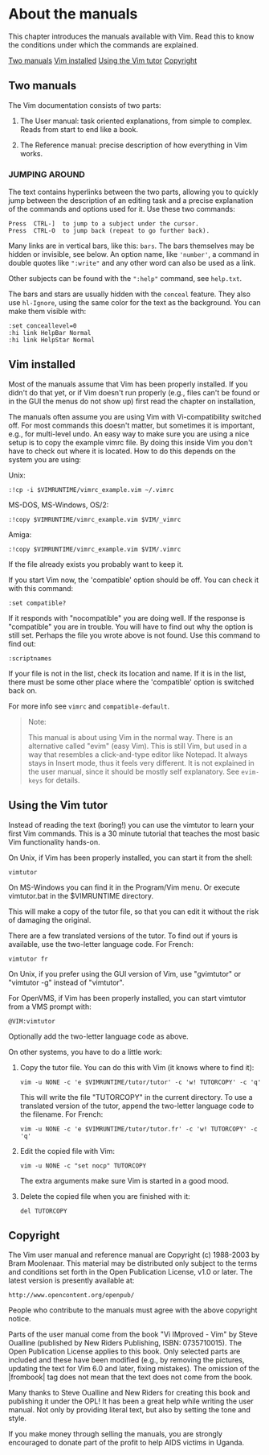 About the manuals
=================

This chapter introduces the manuals available with Vim.  Read this to know the
conditions under which the commands are explained.

[Two manuals](#Two-manuals)
[Vim installed](#Vim-installed)
[Using the Vim tutor](#Using-the-Vim-tutor)
[Copyright](#Copyright)

Two manuals
-----------

The Vim documentation consists of two parts:

1. The User manual: task oriented explanations, from simple to complex.
   Reads from start to end like a book.

2. The Reference manual: precise description of how everything in Vim
   works.

### JUMPING AROUND

The text contains hyperlinks between the two parts, allowing you to
quickly jump between the description of an editing task and a precise
explanation of the commands and options used for it.  Use these two
commands:

    Press  CTRL-]  to jump to a subject under the cursor.
    Press  CTRL-O  to jump back (repeat to go further back).

Many links are in vertical bars, like this: `bars`.  The bars themselves
may be hidden or invisible, see below.  An option name, like `'number'`,
a command in double quotes like `":write"` and any other word can also
be used as a link.

Other subjects can be found with the `":help"` command, see `help.txt`.

The bars and stars are usually hidden with the `conceal` feature.  They
also use `hl-Ignore`, using the same color for the text as the
background.  You can make them visible with:

    :set conceallevel=0
    :hi link HelpBar Normal
    :hi link HelpStar Normal

Vim installed
-------------

Most of the manuals assume that Vim has been properly installed.  If you
didn't do that yet, or if Vim doesn't run properly (e.g., files can't be
found or in the GUI the menus do not show up) first read the chapter on
installation,

The manuals often assume you are using Vim with Vi-compatibility
switched off.  For most commands this doesn't matter, but sometimes it
is important, e.g., for multi-level undo.  An easy way to make sure you
are using a nice setup is to copy the example vimrc file.  By doing this
inside Vim you don't have to check out where it is located.  How to do
this depends on the system you are using:

Unix:

    :!cp -i $VIMRUNTIME/vimrc_example.vim ~/.vimrc

MS-DOS, MS-Windows, OS/2:

    :!copy $VIMRUNTIME/vimrc_example.vim $VIM/_vimrc

Amiga:

    :!copy $VIMRUNTIME/vimrc_example.vim $VIM/.vimrc

If the file already exists you probably want to keep it.

If you start Vim now, the 'compatible' option should be off.  You can
check it with this command:

    :set compatible?

If it responds with "nocompatible" you are doing well.  If the response
is "compatible" you are in trouble.  You will have to find out why the
option is still set.  Perhaps the file you wrote above is not found.
Use this command to find out:

    :scriptnames

If your file is not in the list, check its location and name.  If it is
in the list, there must be some other place where the 'compatible'
option is switched back on.

For more info see `vimrc` and `compatible-default`.

> Note:
>
> This manual is about using Vim in the normal way.  There is an
> alternative called "evim" (easy Vim).  This is still Vim, but used in
> a way that resembles a click-and-type editor like Notepad.  It always
> stays in Insert mode, thus it feels very different.  It is not
> explained in the user manual, since it should be mostly self
> explanatory.  See `evim-keys` for details.

Using the Vim tutor
-------------------

Instead of reading the text (boring!) you can use the vimtutor to learn
your first Vim commands.  This is a 30 minute tutorial that teaches the
most basic Vim functionality hands-on.

On Unix, if Vim has been properly installed, you can start it from the
shell:

    vimtutor

On MS-Windows you can find it in the Program/Vim menu.  Or execute
vimtutor.bat in the $VIMRUNTIME directory.

This will make a copy of the tutor file, so that you can edit it without
the risk of damaging the original.

There are a few translated versions of the tutor.  To find out if yours
is available, use the two-letter language code.  For French:

    vimtutor fr

On Unix, if you prefer using the GUI version of Vim, use "gvimtutor" or
"vimtutor -g" instead of "vimtutor".

For OpenVMS, if Vim has been properly installed, you can start vimtutor
from a VMS prompt with:

    @VIM:vimtutor

Optionally add the two-letter language code as above.


On other systems, you have to do a little work:

1.  Copy the tutor file.  You can do this with Vim (it knows where to
    find it):

        vim -u NONE -c 'e $VIMRUNTIME/tutor/tutor' -c 'w! TUTORCOPY' -c 'q'

    This will write the file "TUTORCOPY" in the current directory.  To use a
    translated version of the tutor, append the two-letter language code to
    the filename.  For French:

        vim -u NONE -c 'e $VIMRUNTIME/tutor/tutor.fr' -c 'w! TUTORCOPY' -c 'q'

2.  Edit the copied file with Vim:

        vim -u NONE -c "set nocp" TUTORCOPY

    The extra arguments make sure Vim is started in a good mood.

3.  Delete the copied file when you are finished with it:

        del TUTORCOPY

Copyright
---------

The Vim user manual and reference manual are Copyright (c) 1988-2003 by
Bram Moolenaar.  This material may be distributed only subject to the
terms and conditions set forth in the Open Publication License, v1.0 or
later.  The latest version is presently available at:

    http://www.opencontent.org/openpub/

People who contribute to the manuals must agree with the above copyright
notice.

Parts of the user manual come from the book "Vi IMproved - Vim" by Steve
Oualline (published by New Riders Publishing, ISBN: 0735710015).  The
Open Publication License applies to this book.  Only selected parts are
included and these have been modified (e.g., by removing the pictures,
updating the text for Vim 6.0 and later, fixing mistakes).  The omission
of the |frombook| tag does not mean that the text does not come from the
book.

Many thanks to Steve Oualline and New Riders for creating this book and
publishing it under the OPL!  It has been a great help while writing the
user manual.  Not only by providing literal text, but also by setting
the tone and style.

If you make money through selling the manuals, you are strongly
encouraged to donate part of the profit to help AIDS victims in Uganda.
